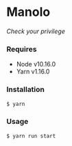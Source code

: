 # Manolo
*Check your privilege*

### Requires
- Node v10.16.0
- Yarn v1.16.0

### Installation
```sh
$ yarn
```

### Usage
```sh
$ yarn run start
```
